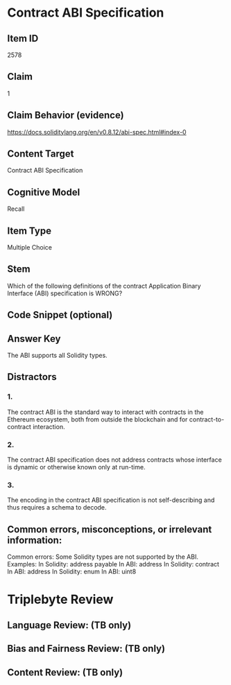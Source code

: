 # Contract ABI Specification

## Item ID
2578

## Claim
1

## Claim Behavior (evidence)
https://docs.soliditylang.org/en/v0.8.12/abi-spec.html#index-0

## Content Target
Contract ABI Specification

## Cognitive Model
Recall

## Item Type
Multiple Choice 

## Stem
Which of the following definitions of the contract Application Binary Interface (ABI) specification is WRONG?

## Code Snippet (optional)

## Answer Key
The ABI supports all Solidity types.

## Distractors
### 1.
The contract ABI is the standard way to interact with contracts in the Ethereum ecosystem, both from outside the blockchain and for contract-to-contract interaction.

### 2.
The contract ABI specification does not address contracts whose interface is dynamic or otherwise known only at run-time.

### 3.
The encoding in the contract ABI specification is not self-describing and thus requires a schema to decode.

## Common errors, misconceptions, or irrelevant information:
Common errors:
Some Solidity types are not supported by the ABI.
Examples:
In Solidity: address payable
In ABI: address
In Solidity: contract
In ABI: address
In Solidity: enum
In ABI: uint8

# Triplebyte Review

## Language Review: (TB only)

## Bias and Fairness Review: (TB only)

## Content Review: (TB only)
